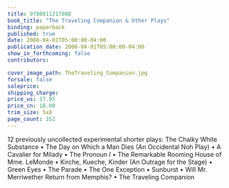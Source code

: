 ```yaml
---
title: 9780811217088
book_title: "The Traveling Companion & Other Plays"
binding: paperback
published: true
date: 2008-04-01T05:00:00-04:00
publication_date: 2008-04-01T05:00:00-04:00
show_in_forthcoming: false
contributors:

cover_image_path: TheTraveling_Companion.jpg
forsale: false
saleprice:
shipping_charge:
price_us: 17.95
price_cn: 18.00
trim_size: 5x8
page_count: 352
---
```

12 previously uncollected experimental shorter plays: The Chalky White Substance • The Day on Which a Man Dies (An Occidental Noh Play) • A Cavalier for Milady • The Pronoun _I_ • The Remarkable Rooming House of Mme. LeMonde • Kirche, Kueche, Kinder (An Outrage for the Stage) • Green Eyes • The Parade • The One Exception • Sunburst • Will Mr. Merriwether Return from Memphis? • The Traveling Companion

